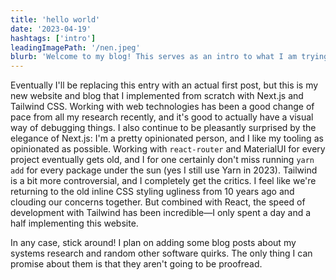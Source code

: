 ```yaml
---
title: 'hello world'
date: '2023-04-19'
hashtags: ['intro']
leadingImagePath: '/nen.jpeg'
blurb: 'Welcome to my blog! This serves as an intro to what I am trying to do here, and provide some background info on the creation of this site.'
---
```


Eventually I'll be replacing this entry with an actual first post, but this is my new website and
blog that I implemented from scratch with Next.js and Tailwind CSS. Working with web technologies
has been a good change of pace from all my research recently, and it's good to actually have a
visual way of debugging things. I also continue to be pleasantly surprised by the elegance of
Next.js: I'm a pretty opinionated person, and I like my tooling as opinionated as possible. Working
with `react-router` and MaterialUI for every project eventually gets old, and I for one certainly
don't miss running `yarn add` for every package under the sun (yes I still use Yarn in 2023).
Tailwind is a bit more controversial, and I completely get the critics. I feel like we're returning
to the old inline CSS styling ugliness from 10 years ago and clouding our concerns together. But
combined with React, the speed of development with Tailwind has been incredible—I only spent a day
and a half implementing this website.

In any case, stick around! I plan on adding some blog posts about my systems research and random
other software quirks. The only thing I can promise about them is that they aren't going to be
proofread.
